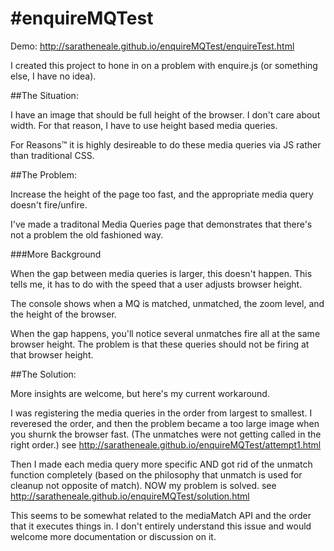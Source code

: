 #enquireMQTest
=============
Demo: http://saratheneale.github.io/enquireMQTest/enquireTest.html


I created this project to hone in on a problem with enquire.js (or something else, I have no idea).

##The Situation:

I have an image that should be full height of the browser. I don't care about width. For that reason, I have to use height based media queries.

For Reasons&trade; it is highly desireable to do these media queries via JS rather than traditional CSS.

##The Problem:

Increase the height of the page too fast, and the appropriate media query doesn't fire/unfire.

I've made a traditonal Media Queries page that demonstrates that there's not a problem the old fashioned way.

###More Background

When the gap between media queries is larger, this doesn't happen. This tells me, it has to do with the speed that a user adjusts browser height.


The console shows when a MQ is matched, unmatched, the zoom level, and the height of the browser.

When the gap happens, you'll notice several unmatches fire all at the same browser height. The problem is that these queries should not be firing at that browser height.



##The Solution:

More insights are welcome, but here's my current workaround.

I was registering the media queries in the order from largest to smallest. I reveresed the order, and then the problem became a too large image when you shurnk the browser fast. (The unmatches were not getting called in the right order.) see http://saratheneale.github.io/enquireMQTest/attempt1.html

Then I made each media query more specific AND got rid of the unmatch function completely (based on the philosophy that unmatch is used for cleanup not opposite of match). NOW my problem is solved. see http://saratheneale.github.io/enquireMQTest/solution.html

This seems to be somewhat related to the mediaMatch API and the order that it executes things in. I don't entirely understand this issue and would welcome more documentation or discussion on it.

